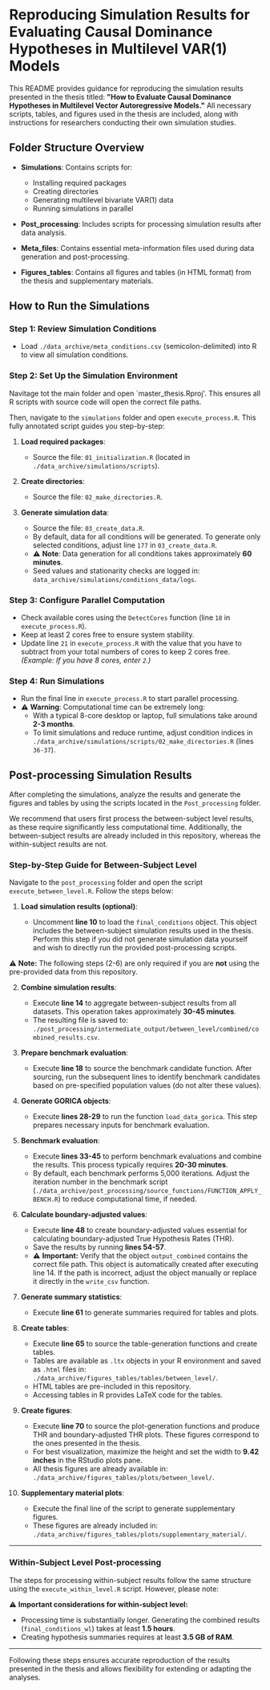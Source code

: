# Reproducing Simulation Results for Evaluating Causal Dominance Hypotheses in Multilevel VAR(1) Models

This README provides guidance for reproducing the simulation results presented in the thesis titled: **"How to Evaluate Causal Dominance Hypotheses in Multilevel Vector Autoregressive Models."** All necessary scripts, tables, and figures used in the thesis are included, along with instructions for researchers conducting their own simulation studies.

## Folder Structure Overview

- **Simulations**: Contains scripts for:
  - Installing required packages
  - Creating directories
  - Generating multilevel bivariate VAR(1) data
  - Running simulations in parallel

- **Post_processing**: Includes scripts for processing simulation results after data analysis.

- **Meta_files**: Contains essential meta-information files used during data generation and post-processing.

- **Figures_tables**: Contains all figures and tables (in HTML format) from the thesis and supplementary materials.

## How to Run the Simulations

### Step 1: Review Simulation Conditions

- Load `./data_archive/meta_conditions.csv` (semicolon-delimited) into R to view all simulation conditions.

### Step 2: Set Up the Simulation Environment

Navitage tot the main folder and open `master_thesis.Rproj'. This ensures all R scripts with source code will open the correct file paths.

Then, navigate to the `simulations` folder and open `execute_process.R`. This fully annotated script guides you step-by-step:

1. **Load required packages**:
   - Source the file: `01_initialization.R` (located in `./data_archive/simulations/scripts`).

2. **Create directories**:
   - Source the file: `02_make_directories.R`.

3. **Generate simulation data**:
   - Source the file: `03_create_data.R`.
   - By default, data for all conditions will be generated. To generate only selected conditions, adjust line `177` in `03_create_data.R`.
   - ⚠️ **Note**: Data generation for all conditions takes approximately **60 minutes**.
   - Seed values and stationarity checks are logged in:  
     `data_archive/simulations/conditions_data/logs`.

### Step 3: Configure Parallel Computation

- Check available cores using the `DetectCores` function (line `18` in `execute_process.R`).
- Keep at least 2 cores free to ensure system stability.
- Update line `21` in `execute_process.R` with the value that you have to subtract from your total numbers of cores to keep 2 cores free.  
  *(Example: If you have 8 cores, enter `2`.)*

### Step 4: Run Simulations

- Run the final line in `execute_process.R` to start parallel processing.
- ⚠️ **Warning**: Computational time can be extremely long:
  - With a typical 8-core desktop or laptop, full simulations take around **2-3 months**.
  - To limit simulations and reduce runtime, adjust condition indices in  
    `./data_archive/simulations/scripts/02_make_directories.R` (lines `36-37`).

## Post-processing Simulation Results

After completing the simulations, analyze the results and generate the figures and tables by using the scripts located in the `Post_processing` folder.

We recommend that users first process the between-subject level results, as these require significantly less computational time. Additionally, the between-subject results are already included in this repository, whereas the within-subject results are not.

### Step-by-Step Guide for Between-Subject Level

Navigate to the `post_processing` folder and open the script `execute_between_level.R`. Follow the steps below:

1. **Load simulation results (optional)**:

   * Uncomment **line 10** to load the `final_conditions` object. This object includes the between-subject simulation results used in the thesis. Perform this step if you did not generate simulation data yourself and wish to directly run the provided post-processing scripts.

⚠️ **Note:** The following steps (2-6) are only required if you are **not** using the pre-provided data from this repository.

2. **Combine simulation results**:

   * Execute **line 14** to aggregate between-subject results from all datasets. This operation takes approximately **30-45 minutes**.
   * The resulting file is saved to:
     `./post_processing/intermediate_output/between_level/combined/combined_results.csv`.

3. **Prepare benchmark evaluation**:

   * Execute **line 18** to source the benchmark candidate function. After sourcing, run the subsequent lines to identify benchmark candidates based on pre-specified population values (do not alter these values).

4. **Generate GORICA objects**:

   * Execute **lines 28-29** to run the function `load_data_gorica`. This step prepares necessary inputs for benchmark evaluation.

5. **Benchmark evaluation**:

   * Execute **lines 33-45** to perform benchmark evaluations and combine the results. This process typically requires **20-30 minutes**.
   * By default, each benchmark performs 5,000 iterations. Adjust the iteration number in the benchmark script (`./data_archive/post_processing/source_functions/FUNCTION_APPLY_BENCH.R`) to reduce computational time, if needed.

6. **Calculate boundary-adjusted values**:

   * Execute **line 48** to create boundary-adjusted values essential for calculating boundary-adjusted True Hypothesis Rates (THR).
   * Save the results by running **lines 54-57**.
   * ⚠️ **Important:** Verify that the object `output_combined` contains the correct file path. This object is automatically created after executing line 14. If the path is incorrect, adjust the object manually or replace it directly in the `write_csv` function.

7. **Generate summary statistics**:

   * Execute **line 61** to generate summaries required for tables and plots.

8. **Create tables**:

   * Execute **line 65** to source the table-generation functions and create tables.
   * Tables are available as `.ltx` objects in your R environment and saved as `.html` files in:
     `./data_archive/figures_tables/tables/between_level/`.
   * HTML tables are pre-included in this repository.
   * Accessing tables in R provides LaTeX code for the tables.

9. **Create figures**:

   * Execute **line 70** to source the plot-generation functions and produce THR and boundary-adjusted THR plots. These figures correspond to the ones presented in the thesis.
   * For best visualization, maximize the height and set the width to **9.42 inches** in the RStudio plots pane.
   * All thesis figures are already available in:
     `./data_archive/figures_tables/plots/between_level/`.

10. **Supplementary material plots**:

    * Execute the final line of the script to generate supplementary figures.
    * These figures are already included in:
      `./data_archive/figures_tables/plots/supplementary_material/`.

---

### Within-Subject Level Post-processing

The steps for processing within-subject results follow the same structure using the `execute_within_level.R` script. However, please note:

⚠️ **Important considerations for within-subject level:**

* Processing time is substantially longer. Generating the combined results (`final_conditions_wl`) takes at least **1.5 hours**.
* Creating hypothesis summaries requires at least **3.5 GB of RAM**.

---

Following these steps ensures accurate reproduction of the results presented in the thesis and allows flexibility for extending or adapting the analyses.

